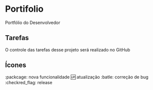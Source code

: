 # Portifolio
Portfólio do Desenvolvedor

## Tarefas

O controle das tarefas desse projeto será realizado no GitHub

## Ícones

:packcage: nova funcionalidade
:up: atualização
:batle: correção de bug
:checkred_flag: release
